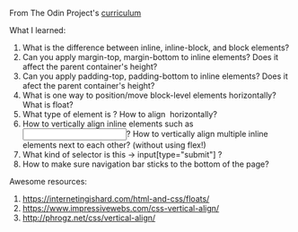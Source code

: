 From The Odin Project's [curriculum](http://www.theodinproject.com/courses/web-development-101/lessons/html-css)

What I learned:

1. What is the difference between inline, inline-block, and block elements?
2. Can you apply margin-top, margin-bottom to inline elements? Does it affect the parent container's height?
3. Can you apply padding-top, padding-bottom to inline elements? Does it afect the parent container's height?
4. What is one way to position/move block-level elements horizontally? What is float?
5. What type of element is <img>? How to align <img> horizontally?
6. How to vertically align inline elements such as <input/>? How to vertically align multiple inline elements next to each other? (without using flex!)
7. What kind of selector is this -> input[type="submit"] ?
8. How to make sure navigation bar sticks to the bottom of the page?

Awesome resources:
1. https://internetingishard.com/html-and-css/floats/
2. https://www.impressivewebs.com/css-vertical-align/
3. http://phrogz.net/css/vertical-align/  